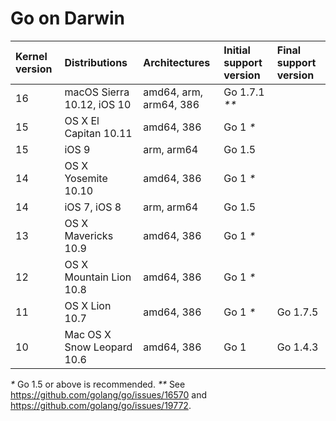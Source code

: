 # Go on Darwin

| **Kernel version** | **Distributions**          | **Architectures**      | **Initial support version** | **Final support version** |
|:-------------------|:---------------------------|:-----------------------|:--------------|:---------|
| 16                 | macOS Sierra 10.12, iOS 10 | amd64, arm, arm64, 386 | Go 1.7.1 _**_ |          |
| 15                 | OS X El Capitan 10.11      | amd64, 386             | Go 1 _*_      |          |
| 15                 | iOS 9                      | arm, arm64             | Go 1.5        |          |
| 14                 | OS X Yosemite 10.10        | amd64, 386             | Go 1 _*_      |          |
| 14                 | iOS 7, iOS 8               | arm, arm64             | Go 1.5        |          |
| 13                 | OS X Mavericks 10.9        | amd64, 386             | Go 1 _*_      |          |
| 12                 | OS X Mountain Lion 10.8    | amd64, 386             | Go 1 _*_      |          |
| 11                 | OS X Lion 10.7             | amd64, 386             | Go 1 _*_      | Go 1.7.5 |
| 10                 | Mac OS X Snow Leopard 10.6 | amd64, 386             | Go 1          | Go 1.4.3 |

_*_ Go 1.5 or above is recommended.
_**_ See https://github.com/golang/go/issues/16570 and https://github.com/golang/go/issues/19772.